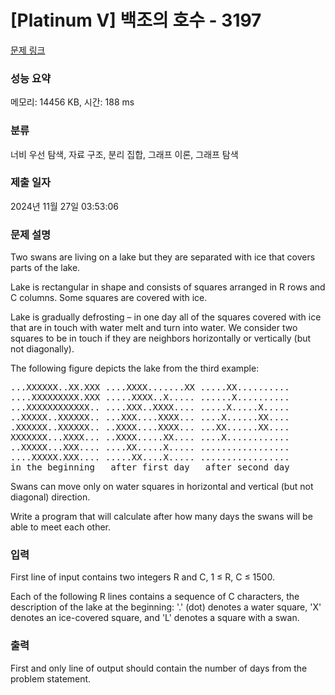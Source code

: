 # [Platinum V] 백조의 호수 - 3197 

[문제 링크](https://www.acmicpc.net/problem/3197) 

### 성능 요약

메모리: 14456 KB, 시간: 188 ms

### 분류

너비 우선 탐색, 자료 구조, 분리 집합, 그래프 이론, 그래프 탐색

### 제출 일자

2024년 11월 27일 03:53:06

### 문제 설명

<p>Two swans are living on a lake but they are separated with ice that covers parts of the lake. </p>

<p>Lake is rectangular in shape and consists of squares arranged in R rows and C columns. Some squares are covered with ice. </p>

<p>Lake is gradually defrosting – in one day all of the squares covered with ice that are in touch with water melt and turn into water. We consider two squares to be in touch if they are neighbors horizontally or vertically (but not diagonally). </p>

<p>The following figure depicts the lake from the third example: </p>

<pre>...XXXXXX..XX.XXX ....XXXX.......XX .....XX.......... 
....XXXXXXXXX.XXX .....XXXX..X..... ......X.......... 
...XXXXXXXXXXXX.. ....XXX..XXXX.... .....X.....X..... 
..XXXXX..XXXXXX.. ...XXX....XXXX... ....X......XX.... 
.XXXXXX..XXXXXX.. ..XXXX....XXXX... ...XX......XX.... 
XXXXXXX...XXXX... ..XXXX.....XX.... ....X............ 
..XXXXX...XXX.... ....XX.....X..... ................. 
....XXXXX.XXX.... .....XX....X..... ................. 
in the beginning   after first day   after second day 
</pre>

<p>Swans can move only on water squares in horizontal and vertical (but not diagonal) direction. </p>

<p>Write a program that will calculate after how many days the swans will be able to meet each other. </p>

### 입력 

 <p>First line of input contains two integers R and C, 1 ≤ R, C ≤ 1500. </p>

<p>Each of the following R lines contains a sequence of C characters, the description of the lake at the beginning: '.' (dot) denotes a water square, 'X' denotes an ice-covered square, and 'L' denotes a square with a swan.</p>

### 출력 

 <p>First and only line of output should contain the number of days from the problem statement. </p>

